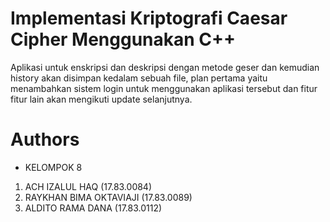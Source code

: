 # Implementasi Kriptografi Caesar Cipher Menggunakan C++
Aplikasi untuk enskripsi dan deskripsi dengan metode geser dan kemudian history akan disimpan kedalam sebuah file, plan pertama yaitu menambahkan sistem login untuk menggunakan aplikasi tersebut dan fitur fitur lain akan mengikuti update selanjutnya.
# Authors
* KELOMPOK 8

1. ACH IZALUL HAQ          (17.83.0084)
2. RAYKHAN BIMA OKTAVIAJI  (17.83.0089)
3. ALDITO RAMA DANA        (17.83.0112)




